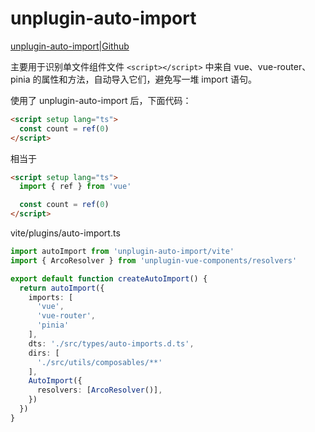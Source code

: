 # unplugin-auto-import

[unplugin-auto-import|Github](https://github.com/antfu/unplugin-auto-import)

主要用于识别单文件组件文件 `<script></script>` 中来自 vue、vue-router、pinia 的属性和方法，自动导入它们，避免写一堆 import 语句。

使用了 unplugin-auto-import 后，下面代码：

```html
<script setup lang="ts">
  const count = ref(0)
</script>
```

相当于

```html
<script setup lang="ts">
  import { ref } from 'vue'

  const count = ref(0)
</script>
```

vite/plugins/auto-import.ts

```ts
import autoImport from 'unplugin-auto-import/vite'
import { ArcoResolver } from 'unplugin-vue-components/resolvers'

export default function createAutoImport() {
  return autoImport({
    imports: [
      'vue',
      'vue-router',
      'pinia'
    ],
    dts: './src/types/auto-imports.d.ts',
    dirs: [
      './src/utils/composables/**'
    ],
    AutoImport({
      resolvers: [ArcoResolver()],
    })
  })
}
```
